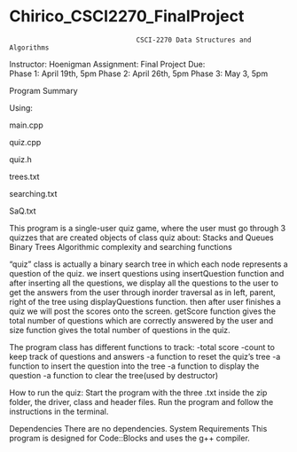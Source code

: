 # Chirico_CSCI2270_FinalProject
                                    CSCI-2270 Data Structures and Algorithms
Instructor: Hoenigman
Assignment: Final Project
Due:	 
Phase 1: April 19th, 5pm
Phase 2: April 26th, 5pm
Phase 3: May 3, 5pm
      
Program Summary

Using:

main.cpp

quiz.cpp

quiz.h

trees.txt

searching.txt

SaQ.txt

This program is a single-user quiz game, where the user must go through 3 quizzes that are created objects of class quiz about:
Stacks and Queues
Binary Trees
Algorithmic complexity and searching functions

“quiz” class is actually a binary search tree in which each node represents a question of the quiz. we insert questions using insertQuestion function and after inserting all the questions, we display all the questions to the user to get the answers from the user through inorder traversal as in left, parent, right of the tree using displayQuestions function. then after user finishes a quiz we will post the scores onto the screen. getScore function gives the total number of questions which are correctly answered by the user and size function gives the total number of questions in the quiz.


The program class has different functions to track:
-total score
-count to keep track of questions and answers
-a function to reset the quiz’s tree
-a function to insert the question into the tree
-a function to display the question
-a function to clear the tree(used by destructor)

How to run the quiz:
Start the program with the three .txt inside the zip folder, the driver, class and header files.  Run the program and follow the instructions in the terminal.

Dependencies There are no dependencies. System Requirements This program is designed for Code::Blocks and uses the g++ compiler. 


